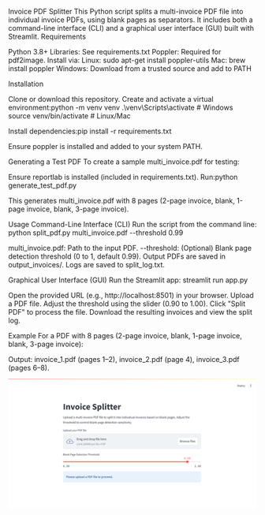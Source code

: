 Invoice PDF Splitter
This Python script splits a multi-invoice PDF file into individual invoice PDFs, using blank pages as separators. It includes both a command-line interface (CLI) and a graphical user interface (GUI) built with Streamlit.
Requirements

Python 3.8+
Libraries: See requirements.txt
Poppler: Required for pdf2image. Install via:
Linux: sudo apt-get install poppler-utils
Mac: brew install poppler
Windows: Download from a trusted source and add to PATH



Installation

Clone or download this repository.
Create and activate a virtual environment:python -m venv venv
.\venv\Scripts\activate  # Windows
source venv/bin/activate  # Linux/Mac


Install dependencies:pip install -r requirements.txt


Ensure poppler is installed and added to your system PATH.

Generating a Test PDF
To create a sample multi_invoice.pdf for testing:

Ensure reportlab is installed (included in requirements.txt).
Run:python generate_test_pdf.py

This generates multi_invoice.pdf with 8 pages (2-page invoice, blank, 1-page invoice, blank, 3-page invoice).

Usage
Command-Line Interface (CLI)
Run the script from the command line:
python split_pdf.py multi_invoice.pdf --threshold 0.99


multi_invoice.pdf: Path to the input PDF.
--threshold: (Optional) Blank page detection threshold (0 to 1, default 0.99).
Output PDFs are saved in output_invoices/.
Logs are saved to split_log.txt.

Graphical User Interface (GUI)
Run the Streamlit app:
streamlit run app.py


Open the provided URL (e.g., http://localhost:8501) in your browser.
Upload a PDF file.
Adjust the threshold using the slider (0.90 to 1.00).
Click "Split PDF" to process the file.
Download the resulting invoices and view the split log.

Example
For a PDF with 8 pages (2-page invoice, blank, 1-page invoice, blank, 3-page invoice):

Output: invoice_1.pdf (pages 1–2), invoice_2.pdf (page 4), invoice_3.pdf (pages 6–8).

![alt text](image.png)
